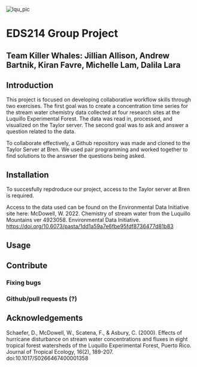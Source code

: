 ![lqu_pic](https://user-images.githubusercontent.com/110261671/186731231-61cf93f8-1111-46cd-ae9a-b1dfe6ddbaa6.jpg)

# EDS214 Group Project
## Team Killer Whales: Jillian Allison, Andrew Bartnik, Kiran Favre, Michelle Lam, Dalila Lara


## Introduction
This project is focused on developing collaborative workflow skills through two exercises. The first goal was to create a concentration time series for the stream water chemistry data collected at four research sites at the Luquillo Experimental Forest. The data was read in, processed, and visualized on the Taylor server. The second goal was to ask and answer a question related to the data. 

To collaborate effectively, a Github repository was made and cloned to the Taylor Server at Bren. We used pair programming and worked together to find solutions to the answser the questions being asked. 

## Installation
To succesfully repdroduce our project, access to the Taylor server at Bren is required. 

Access to the data used can be found on the Environmental Data Initiative site here: McDowell, W. 2022. Chemistry of stream water from the Luquillo Mountains ver 4923058. Environmental Data Initiative. https://doi.org/10.6073/pasta/1dd1a59a7e6fbe95fdf8736477d81b83

## Usage

## Contribute 
### Fixing bugs
### Github/pull requests (?)

## Acknowledgements

Schaefer, D., McDowell, W., Scatena, F., & Asbury, C. (2000). Effects of hurricane disturbance on stream water concentrations and fluxes in eight tropical forest watersheds of the Luquillo Experimental Forest, Puerto Rico. Journal of Tropical Ecology, 16(2), 189-207. doi:10.1017/S0266467400001358



